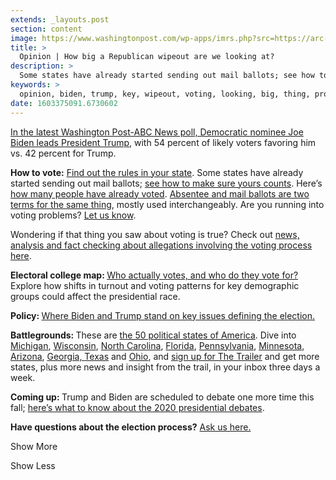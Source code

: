 ```yaml
--- 
extends: _layouts.post 
section: content 
image: https://www.washingtonpost.com/wp-apps/imrs.php?src=https://arc-anglerfish-washpost-prod-washpost.s3.amazonaws.com/public/DWHOK4ATZMI6XISYMFFM6K4QNU.jpg&w=1440 
title: > 
  Opinion | How big a Republican wipeout are we looking at? 
description: > 
  Some states have already started sending out mail ballots; see how to make sure yours counts.Check out news, analysis and fact checking about allegations involving the voting process here.Explore how shifts in turnout and voting patterns for key demographic groups could affect the presidential race.Policy: Where Biden and Trump stand on key issues defining the election.Coming up: Trump and Biden are scheduled to debate one more time this fall; here’s what to know about the 2020 presidential debates. 
keywords: > 
  opinion, biden, trump, key, wipeout, voting, looking, big, thing, process, vote, mail, republican, presidential, states 
date: 1603375091.6730602 
--- 
```

<div><p class="font-xs gray-darkest lh3 ma-0 ml-sm pb-md link-box-content-item"></p><p class="font-xs gray-darkest lh3 ma-0 ml-sm pb-md link-box-content-item"><a href="https://www.washingtonpost.com/politics/poll-post-abc-presidential/2020/10/10/303b2230-0b1d-11eb-859b-f9c27abe638d_story.html" target="_blank">In the latest Washington Post-ABC News poll, Democratic nominee Joe Biden leads President Trump</a>, with 54 percent of likely voters favoring him vs. 42 percent for Trump.</p><p class="font-xs gray-darkest lh3 ma-0 ml-sm pb-md link-box-content-item"><b>How to vote:</b> <a href="https://www.washingtonpost.com/elections/2020/how-to-vote/" target="_blank">Find out the rules in your state</a>. Some states have already started sending out mail ballots; <a href="https://www.washingtonpost.com/politics/2020/08/25/how-prevent-your-mail-ballot-being-rejected/" target="_blank">see how to make sure yours counts</a>. Here&#8217;s <a href="https://www.washingtonpost.com/graphics/2020/elections/early-voting-numbers-so-far/" target="_blank">how many people have already voted</a>. <a href="https://www.washingtonpost.com/politics/2020/08/18/whats-difference-between-absentee-mail-in-voting/" target="_blank">Absentee and mail ballots are two terms for the same thing</a>, mostly used interchangeably. Are you running into voting problems? <a href="https://www.washingtonpost.com/politics/2020/09/25/voting-issues-tipline-electionland/" target="_blank">Let us know</a>.</p><p class="font-xs gray-darkest lh3 ma-0 ml-sm pb-md link-box-content-item">Wondering if that thing you saw about voting is true? Check out <a href="https://www.washingtonpost.com/voting-misinformation/" target="_blank">news, analysis and fact checking about allegations involving the voting process here</a>.</p><p class="font-xs gray-darkest lh3 ma-0 ml-sm pb-md link-box-content-item"><b>Electoral college map: </b><a href="https://www.washingtonpost.com/graphics/2020/politics/voter-turnout-270-trump-biden/" target="_blank">Who actually votes, and who do they vote for?</a> Explore how shifts in turnout and voting patterns for key demographic groups could affect the presidential race.</p><p class="font-xs gray-darkest lh3 ma-0 ml-sm pb-md link-box-content-item"><b>Policy: </b><a href="https://www.washingtonpost.com/elections/2020/trump-policies-vs-biden-policies/" target="_blank">Where Biden and Trump stand on key issues defining the election.</a></p><p class="font-xs gray-darkest lh3 ma-0 ml-sm pb-md link-box-content-item"><b>Battlegrounds: </b>These are <a href="https://www.washingtonpost.com/graphics/2020/politics/united-states-political-geography/" target="_blank">the 50 political states of America</a>. Dive into <a href="https://www.washingtonpost.com/graphics/2020/politics/michigan-political-geography/" target="_blank">Michigan</a>, <a href="https://www.washingtonpost.com/graphics/2020/politics/wisconsin-political-geography/" target="_blank">Wisconsin</a>, <a href="https://www.washingtonpost.com/graphics/2020/politics/north-carolina-political-geography/" target="_blank">North Carolina</a>, <a href="https://www.washingtonpost.com/graphics/2020/politics/florida-political-geography/" target="_blank">Florida</a>, <a href="https://www.washingtonpost.com/graphics/2020/politics/pennsylvania-political-geography/" target="_blank">Pennsylvania</a>, <a href="https://www.washingtonpost.com/graphics/2020/politics/minnesota-political-geography/" target="_blank">Minnesota</a>, <a href="https://www.washingtonpost.com/graphics/2020/politics/arizona-political-geography/" target="_blank">Arizona</a>, <a href="https://www.washingtonpost.com/graphics/2020/politics/georgia-political-geography/" target="_blank">Georgia, </a><a href="https://www.washingtonpost.com/graphics/2020/politics/texas-political-geography/" target="_blank">Texas</a> and <a href="https://www.washingtonpost.com/graphics/2020/politics/ohio-political-geography/" target="_blank">Ohio</a>, and <a href="https://wapo.st/getthetrailer" target="_blank">sign up for The Trailer</a> and get more states, plus more news and insight from the trail, in your inbox three days a week.</p><p class="font-xs gray-darkest lh3 ma-0 ml-sm pb-md link-box-content-item"><b>Coming up: </b>Trump and Biden are scheduled to debate one more time this fall; <a href="https://www.washingtonpost.com/elections/2020/08/14/presidential-debates/" target="_blank">here&#8217;s what to know about the 2020 presidential debates</a>.</p><p class="font-xs gray-darkest lh3 ma-0 ml-sm pb-md link-box-content-item"><b>Have questions about the election process?</b> <a href="https://hosted-washpost.submissionplatform.com/sub/hosted/5f591ab182fad400343a4334" target="_blank">Ask us here.</a></p><p tabindex="0" class="absolute w-100 center font-xs underline blue bold pointer ">Show More</p><p class="mb-xs w-100 center font-xs underline blue bold pointer hidden"><p tabindex="0">Show Less</p></p></div>